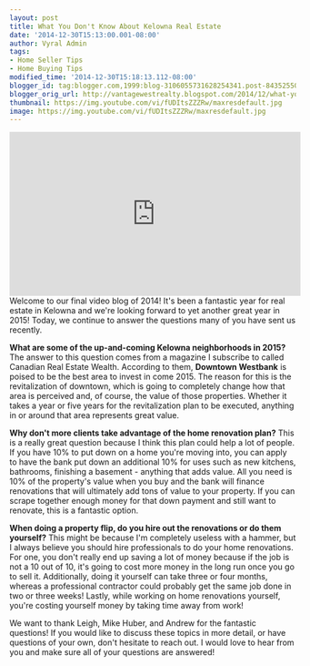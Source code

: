 ```yaml
---
layout: post
title: What You Don't Know About Kelowna Real Estate
date: '2014-12-30T15:13:00.001-08:00'
author: Vyral Admin
tags:
- Home Seller Tips
- Home Buying Tips
modified_time: '2014-12-30T15:18:13.112-08:00'
blogger_id: tag:blogger.com,1999:blog-3106055731628254341.post-8435255003116582910
blogger_orig_url: http://vantagewestrealty.blogspot.com/2014/12/what-you-dont-know-about-kelowna-real.html
thumbnail: https://img.youtube.com/vi/fUDItsZZZRw/maxresdefault.jpg
image: https://img.youtube.com/vi/fUDItsZZZRw/maxresdefault.jpg
---
```


<iframe width="512" height="288" src="https://www.youtube.com/embed/fUDItsZZZRw" frameborder="0" allowfullscreen></iframe>
Welcome to our final video blog of 2014! It's been a fantastic year for  real estate in Kelowna and we're looking forward to yet another great  year in 2015! Today, we continue to answer the questions many of you  have sent us recently.

**What are some of the up-and-coming Kelowna neighborhoods in 2015?**
The answer to this question comes from a magazine I subscribe to called Canadian Real Estate Wealth. According to them, **Downtown Westbank** is  poised to be the best area to invest in come 2015. The reason for this  is the revitalization of downtown, which is going to completely change  how that area is perceived and, of course, the value of those  properties. Whether it takes a year or five years for the revitalization  plan to be executed, anything in or around that area represents great  value.

**Why don't more clients take advantage of the home renovation plan?**
This is a really great question because I think this plan could  help a lot of people. If you have 10% to put down on a home you're  moving into, you can apply to have the bank put down an additional 10%  for uses such as new kitchens, bathrooms, finishing a basement -  anything that adds value. All you need is 10% of the property's value  when you buy and the bank will finance renovations that will ultimately  add tons of value to your property. If you can scrape together enough  money for that down payment and still want to renovate, this is a  fantastic option.

**When doing a property flip, do you hire out the renovations or do them yourself?**
This might be because I'm completely useless with a hammer, but I  always believe you should hire professionals to do your home  renovations. For one, you don't really end up saving a lot of money  because if the job is not a 10 out of 10, it's going to cost more money  in the long run once you go to sell it. Additionally, doing it yourself  can take three or four months, whereas a professional contractor could  probably get the same job done in two or three weeks! Lastly, while  working on home renovations yourself, you're costing yourself money by  taking time away from work!

We want to thank Leigh, Mike Huber, and Andrew for the fantastic questions! If you would like to discuss these topics in more detail, or have questions of your own, don't hesitate to reach out. I would love to  hear from you and make sure all of your questions are answered!
